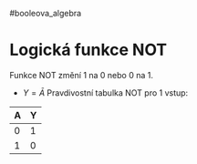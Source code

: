 #booleova_algebra
# Logická funkce NOT
Funkce NOT změní 1 na 0 nebo 0 na 1.
- $Y = \bar{A}$
Pravdivostní tabulka NOT pro 1 vstup:

| A | Y |
| -- | -- |
| 0 | 1 |
|1|0|

